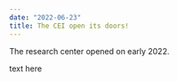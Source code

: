 ```yaml
---
date: "2022-06-23"
title: The CEI open its doors!
---
```


The research center opened on early 2022.

<!--more-->

text here


